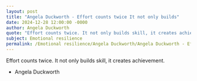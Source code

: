 ```yaml
---
layout: post
title: "Angela Duckworth - Effort counts twice It not only builds"
date: 2024-12-28 12:00:00 -0000
author: Angela Duckworth
quote: "Effort counts twice. It not only builds skill, it creates achievement."
subject: Emotional resilience
permalink: /Emotional resilience/Angela Duckworth/Angela Duckworth - Effort counts twice It not only builds
---
```


Effort counts twice. It not only builds skill, it creates achievement.

- Angela Duckworth
